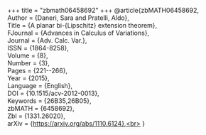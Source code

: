 +++
title = "zbmath06458692"
+++
@article{zbMATH06458692,<br>
  Author = {Daneri, Sara and Pratelli, Aldo},<br>
  Title = {A planar bi-{Lipschitz} extension theorem},<br>
  FJournal = {Advances in Calculus of Variations},<br>
  Journal = {Adv. Calc. Var.},<br>
  ISSN = {1864-8258},<br>
  Volume = {8},<br>
  Number = {3},<br>
  Pages = {221--266},<br>
  Year = {2015},<br>
  Language = {English},<br>
  DOI = {10.1515/acv-2012-0013},<br>
  Keywords = {26B35,26B05},<br>
  zbMATH = {6458692},<br>
  Zbl = {1331.26020},<br>
  arXiv = {https://arxiv.org/abs/1110.6124},<br>
}
